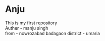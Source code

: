 # Anju
This is my first repository 
<br>
Auther - manju singh
<br>
from - nowrozabad badagaon
district - umaria
